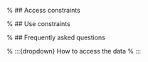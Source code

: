 % ## Access constraints

% ## Use constraints

% ## Frequently asked questions

% :::{dropdown} How to access the data
% :::

